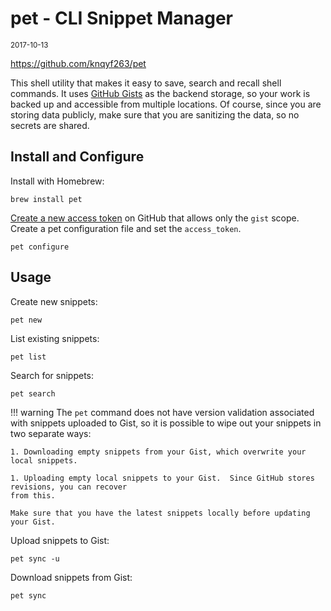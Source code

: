 # pet - CLI Snippet Manager

<small>2017-10-13</small>

<https://github.com/knqyf263/pet>

This shell utility that makes it easy to save, search and recall shell commands.  It uses
[GitHub Gists](https://gist.github.com/copperlight) as the backend storage, so your work is backed
up and accessible from multiple locations.  Of course, since you are storing data publicly, make
sure that you are sanitizing the data, so no secrets are shared.

## Install and Configure

Install with Homebrew:

```
brew install pet
```

[Create a new access token](https://github.com/settings/tokens/new) on GitHub that allows only the
`gist` scope.  Create a pet configuration file and set the `access_token`.

```
pet configure
```

## Usage

Create new snippets:

```
pet new
```

List existing snippets:

```
pet list
```

Search for snippets:

```
pet search
```

!!! warning
    The `pet` command does not have version validation associated with snippets uploaded to Gist,
    so it is possible to wipe out your snippets in two separate ways:

    1. Downloading empty snippets from your Gist, which overwrite your local snippets.

    1. Uploading empty local snippets to your Gist.  Since GitHub stores revisions, you can recover
    from this.

    Make sure that you have the latest snippets locally before updating your Gist.

Upload snippets to Gist:

```
pet sync -u
```

Download snippets from Gist:

```
pet sync
```
